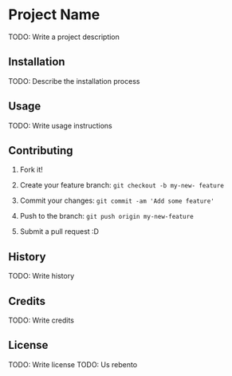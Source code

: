 # Project Name
TODO: Write a project description
## Installation
TODO: Describe the installation process
## Usage
TODO: Write usage instructions
## Contributing
1. Fork it!

2. Create your feature branch: `git checkout -b my-new-
feature`

3. Commit your changes: `git commit -am 'Add some
feature'`
4. Push to the branch: `git push origin my-new-feature`
5. Submit a pull request :D
## History
TODO: Write history
## Credits
TODO: Write credits
## License
TODO: Write license
TODO: Us rebento